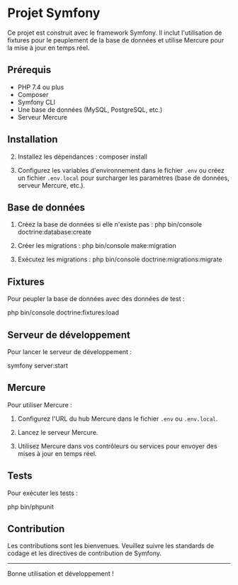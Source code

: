 # Projet Symfony

Ce projet est construit avec le framework Symfony. Il inclut l'utilisation de fixtures pour le peuplement de la base de données et utilise Mercure pour la mise à jour en temps réel.

## Prérequis

- PHP 7.4 ou plus
- Composer
- Symfony CLI
- Une base de données (MySQL, PostgreSQL, etc.)
- Serveur Mercure

## Installation

2. Installez les dépendances :
composer install

3. Configurez les variables d'environnement dans le fichier `.env` ou créez un fichier `.env.local` pour surcharger les paramètres (base de données, serveur Mercure, etc.).

## Base de données

1. Créez la base de données si elle n'existe pas :
php bin/console doctrine:database:create

2. Créer les migrations :
php bin/console make:migration

3. Exécutez les migrations :
php bin/console doctrine:migrations:migrate

## Fixtures

Pour peupler la base de données avec des données de test :

php bin/console doctrine:fixtures:load


## Serveur de développement

Pour lancer le serveur de développement :

symfony server:start

## Mercure

Pour utiliser Mercure :

1. Configurez l'URL du hub Mercure dans le fichier `.env` ou `.env.local`.

2. Lancez le serveur Mercure.

3. Utilisez Mercure dans vos contrôleurs ou services pour envoyer des mises à jour en temps réel.

## Tests

Pour exécuter les tests :

php bin/phpunit

## Contribution

Les contributions sont les bienvenues. Veuillez suivre les standards de codage et les directives de contribution de Symfony.

---

Bonne utilisation et développement !
